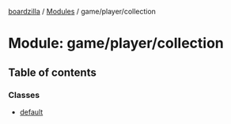 [boardzilla](../index.md) / [Modules](../modules.md) / game/player/collection

# Module: game/player/collection

## Table of contents

### Classes

- [default](../classes/game_player_collection.default.md)
